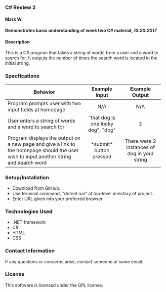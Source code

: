 ### C\# Review 2
#### Mark W.
#### Demonstrates basic understanding of week two C# material, _10.20.2017_


#### Description
This is a C# program that takes a string of words from a user and a word to search for. It outputs the number of times the search word is located in the initial string.

### Specfications

|Behavior | Example Input| Example Output|
| ---|:---:| :---:|
| Program prompts user with two input fields at homepage| N/A | N/A |
| User enters a string of words and a word to search for | "that dog is one lucky dog", "dog" | 2 |
| Program displays the output on a new page and give a link to the homepage should the user wish to input another string and search word | \*submit\* button pressed| There were 2 instances of dog in your string |

### Setup/Installation
* Download from GitHub.
* Use terminal command, "dotnet run" at top-level directory of project.
* Enter URL given into your preferred browser

### Technologies Used
* .NET framework
* C#
* HTML
* CSS

### Contact Information
If any questions or concerns arise, contact someone at some email.

### License
This software is licensed under the GPL license.
